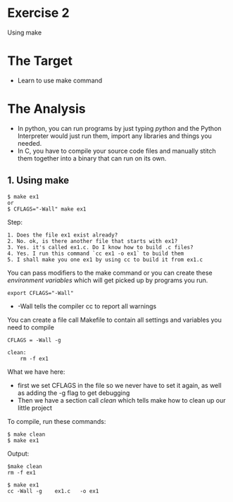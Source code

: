 
Exercise 2
= 
Using make

The Target
= 
* Learn to use make command

The Analysis
= 
* In python, you can run programs by just typing *python* and the Python Interpreter would just run them, import any libraries and things you needed.
* In C, you have to compile your source code files and manually stitch them together into a binary that can run on its own.

##  1. Using make

```console
$ make ex1
or
$ CFLAGS="-Wall" make ex1
```
Step:

    1. Does the file ex1 exist already?
    2. No. ok, is there another file that starts with ex1?
    3. Yes. it's called ex1.c. Do I know how to build .c files?
    4. Yes. I run this command `cc ex1 -o ex1` to build them
    5. I shall make you one ex1 by using cc to build it from ex1.c

You can pass modifiers to the make command or you can create these *environment variables* which will get picked up by programs you run.
```console
export CFLAGS="-Wall"
```
* -Wall tells the compiler cc to report all warnings

You can create a file call Makefile to contain all settings and variables you need to compile

```Make
CFLAGS = -Wall -g

clean:
	rm -f ex1

```
What we have here:
* first we set CFLAGS in the file so we never have to set it again, as well as adding the -g flag to get debugging
* Then we have a section call *clean* which tells make how to clean up our little project

To compile, run these commands:
```console
$ make clean
$ make ex1 
```
Output:
```console
$make clean
rm -f ex1

$ make ex1
cc -Wall -g    ex1.c   -o ex1
```